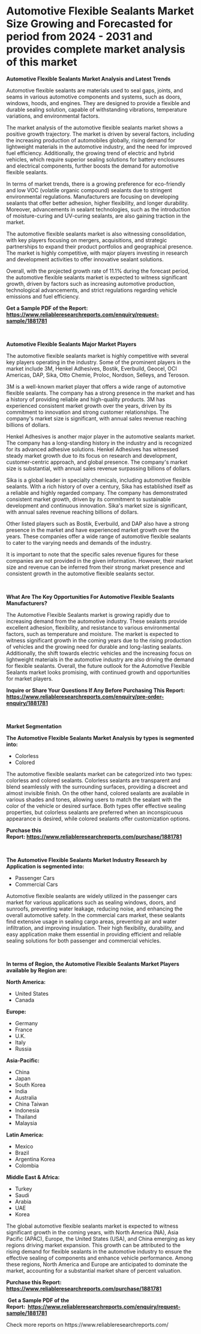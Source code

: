 <p><h1>Automotive Flexible Sealants Market Size Growing and Forecasted for period from 2024 - 2031 and provides complete market analysis of this market</h1></p><p><strong>Automotive Flexible Sealants Market Analysis and Latest Trends</strong></p>
<p><p>Automotive flexible sealants are materials used to seal gaps, joints, and seams in various automotive components and systems, such as doors, windows, hoods, and engines. They are designed to provide a flexible and durable sealing solution, capable of withstanding vibrations, temperature variations, and environmental factors.</p><p>The market analysis of the automotive flexible sealants market shows a positive growth trajectory. The market is driven by several factors, including the increasing production of automobiles globally, rising demand for lightweight materials in the automotive industry, and the need for improved fuel efficiency. Additionally, the growing trend of electric and hybrid vehicles, which require superior sealing solutions for battery enclosures and electrical components, further boosts the demand for automotive flexible sealants.</p><p>In terms of market trends, there is a growing preference for eco-friendly and low VOC (volatile organic compound) sealants due to stringent environmental regulations. Manufacturers are focusing on developing sealants that offer better adhesion, higher flexibility, and longer durability. Moreover, advancements in sealant technologies, such as the introduction of moisture-curing and UV-curing sealants, are also gaining traction in the market.</p><p>The automotive flexible sealants market is also witnessing consolidation, with key players focusing on mergers, acquisitions, and strategic partnerships to expand their product portfolios and geographical presence. The market is highly competitive, with major players investing in research and development activities to offer innovative sealant solutions.</p><p>Overall, with the projected growth rate of 11.1% during the forecast period, the automotive flexible sealants market is expected to witness significant growth, driven by factors such as increasing automotive production, technological advancements, and strict regulations regarding vehicle emissions and fuel efficiency.</p></p>
<p><strong>Get a Sample PDF of the Report:&nbsp; <a href="https://www.reliableresearchreports.com/enquiry/request-sample/1881781">https://www.reliableresearchreports.com/enquiry/request-sample/1881781</a></strong></p>
<p>&nbsp;</p>
<p><strong>Automotive Flexible Sealants Major Market Players</strong></p>
<p><p>The automotive flexible sealants market is highly competitive with several key players operating in the industry. Some of the prominent players in the market include 3M, Henkel Adhesives, Bostik, Everbuild, Geocel, OCI Americas, DAP, Sika, Otto Chemie, Proloc, Nordson, Selleys, and Teroson.</p><p>3M is a well-known market player that offers a wide range of automotive flexible sealants. The company has a strong presence in the market and has a history of providing reliable and high-quality products. 3M has experienced consistent market growth over the years, driven by its commitment to innovation and strong customer relationships. The company's market size is significant, with annual sales revenue reaching billions of dollars.</p><p>Henkel Adhesives is another major player in the automotive sealants market. The company has a long-standing history in the industry and is recognized for its advanced adhesive solutions. Henkel Adhesives has witnessed steady market growth due to its focus on research and development, customer-centric approach, and global presence. The company's market size is substantial, with annual sales revenue surpassing billions of dollars.</p><p>Sika is a global leader in specialty chemicals, including automotive flexible sealants. With a rich history of over a century, Sika has established itself as a reliable and highly regarded company. The company has demonstrated consistent market growth, driven by its commitment to sustainable development and continuous innovation. Sika's market size is significant, with annual sales revenue reaching billions of dollars.</p><p>Other listed players such as Bostik, Everbuild, and DAP also have a strong presence in the market and have experienced market growth over the years. These companies offer a wide range of automotive flexible sealants to cater to the varying needs and demands of the industry.</p><p>It is important to note that the specific sales revenue figures for these companies are not provided in the given information. However, their market size and revenue can be inferred from their strong market presence and consistent growth in the automotive flexible sealants sector.</p></p>
<p>&nbsp;</p>
<p><strong>What Are The Key Opportunities For Automotive Flexible Sealants Manufacturers?</strong></p>
<p><p>The Automotive Flexible Sealants market is growing rapidly due to increasing demand from the automotive industry. These sealants provide excellent adhesion, flexibility, and resistance to various environmental factors, such as temperature and moisture. The market is expected to witness significant growth in the coming years due to the rising production of vehicles and the growing need for durable and long-lasting sealants. Additionally, the shift towards electric vehicles and the increasing focus on lightweight materials in the automotive industry are also driving the demand for flexible sealants. Overall, the future outlook for the Automotive Flexible Sealants market looks promising, with continued growth and opportunities for market players.</p></p>
<p><strong>Inquire or Share Your Questions If Any Before Purchasing This Report: <a href="https://www.reliableresearchreports.com/enquiry/pre-order-enquiry/1881781">https://www.reliableresearchreports.com/enquiry/pre-order-enquiry/1881781</a></strong></p>
<p>&nbsp;</p>
<p><strong>Market Segmentation</strong></p>
<p><strong>The Automotive Flexible Sealants Market Analysis by types is segmented into:</strong></p>
<p><ul><li>Colorless</li><li>Colored</li></ul></p>
<p><p>The automotive flexible sealants market can be categorized into two types: colorless and colored sealants. Colorless sealants are transparent and blend seamlessly with the surrounding surfaces, providing a discreet and almost invisible finish. On the other hand, colored sealants are available in various shades and tones, allowing users to match the sealant with the color of the vehicle or desired surface. Both types offer effective sealing properties, but colorless sealants are preferred when an inconspicuous appearance is desired, while colored sealants offer customization options.</p></p>
<p><strong>Purchase this Report:&nbsp;<a href="https://www.reliableresearchreports.com/purchase/1881781">https://www.reliableresearchreports.com/purchase/1881781</a></strong></p>
<p>&nbsp;</p>
<p><strong>The Automotive Flexible Sealants Market Industry Research by Application is segmented into:</strong></p>
<p><ul><li>Passenger Cars</li><li>Commercial Cars</li></ul></p>
<p><p>Automotive flexible sealants are widely utilized in the passenger cars market for various applications such as sealing windows, doors, and sunroofs, preventing water leakage, reducing noise, and enhancing the overall automotive safety. In the commercial cars market, these sealants find extensive usage in sealing cargo areas, preventing air and water infiltration, and improving insulation. Their high flexibility, durability, and easy application make them essential in providing efficient and reliable sealing solutions for both passenger and commercial vehicles.</p></p>
<p>&nbsp;</p>
<p><strong>In terms of Region, the Automotive Flexible Sealants Market Players available by Region are:</strong></p>
<p>
    <p> <strong> North America: </strong>
        <ul>
            <li>United States</li>
            <li>Canada</li>
        </ul>
        </p> 
    <p> <strong> Europe: </strong>
        <ul>
            <li>Germany</li>
            <li>France</li>
            <li>U.K.</li>
            <li>Italy</li>
            <li>Russia</li>
        </ul>
        </p> 
    <p> <strong> Asia-Pacific: </strong>
        <ul>
            <li>China</li>
            <li>Japan</li>
            <li>South Korea</li>
            <li>India</li>
            <li>Australia</li>
            <li>China Taiwan</li>
            <li>Indonesia</li>
            <li>Thailand</li>
            <li>Malaysia</li>
        </ul>
        </p> 
    <p> <strong> Latin America: </strong>
        <ul>
            <li>Mexico</li>
            <li>Brazil</li>
            <li>Argentina Korea</li>
            <li>Colombia</li>
        </ul>
        </p> 
    <p> <strong> Middle East & Africa: </strong>
        <ul>
            <li>Turkey</li>
            <li>Saudi</li>
            <li>Arabia</li>
            <li>UAE</li>
            <li>Korea</li>
        </ul>
    </p>
    </p>
<p><p>The global automotive flexible sealants market is expected to witness significant growth in the coming years, with North America (NA), Asia Pacific (APAC), Europe, the United States (USA), and China emerging as key regions driving market expansion. This growth can be attributed to the rising demand for flexible sealants in the automotive industry to ensure the effective sealing of components and enhance vehicle performance. Among these regions, North America and Europe are anticipated to dominate the market, accounting for a substantial market share of percent valuation.</p></p>
<p><strong>Purchase this Report: <a href="https://www.reliableresearchreports.com/purchase/1881781">https://www.reliableresearchreports.com/purchase/1881781</a></strong></p>
<p>&nbsp;<strong>Get a Sample PDF of the Report:&nbsp;&nbsp;<a href="https://www.reliableresearchreports.com/enquiry/request-sample/1881781">https://www.reliableresearchreports.com/enquiry/request-sample/1881781</a></strong></p>
<p><strong></strong></p>
<p>Check more reports on https://www.reliableresearchreports.com/</p>